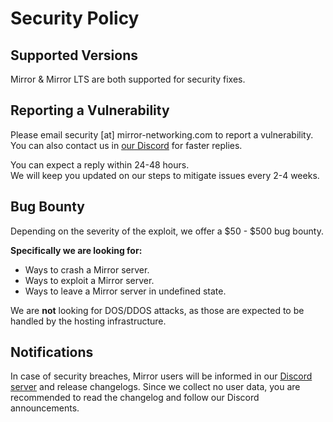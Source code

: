 # Security Policy

## Supported Versions

Mirror & Mirror LTS are both supported for security fixes.

## Reporting a Vulnerability
Please email security [at] mirror-networking.com to report a vulnerability.</br>
You can also contact us in [our Discord](https://discord.gg/N9QVxbM) for faster replies.

You can expect a reply within 24-48 hours.</br>
We will keep you updated on our steps to mitigate issues every 2-4 weeks.

## Bug Bounty
Depending on the severity of the exploit, we offer a $50 - $500 bug bounty.

**Specifically we are looking for:**
* Ways to crash a Mirror server.
* Ways to exploit a Mirror server.
* Ways to leave a Mirror server in undefined state.

We are **not** looking for DOS/DDOS attacks, as those are expected to be handled by the hosting infrastructure. 

## Notifications
In case of security breaches, Mirror users will be informed in our [Discord server](https://discord.gg/N9QVxbM) and release changelogs.
Since we collect no user data, you are recommended to read the changelog and follow our Discord announcements.
